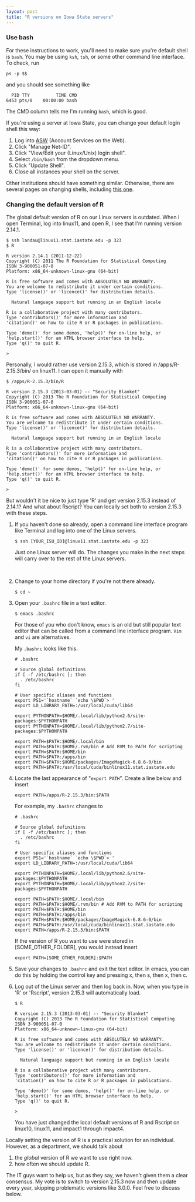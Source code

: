 ```yaml
---
layout: post
title: "R versions on Iowa State servers"
---
```


<h3>Use bash</h3>

<p>For these instructions to work, you'll need to make sure you're default shell is
<code>bash</code>. You may be using <code>ksh</code>, <code>tsh</code>,
or some other command line interface. To check, run</p>

<pre><code>ps -p $$
</code></pre>

<p>and you should see something like</p>

<pre><code>  PID TTY          TIME CMD
6453 pts/0    00:00:00 bash
</code></pre>

<p>The CMD column tells me I'm running <code>bash</code>, which is good.</p>

<p> If you're using a server at Iowa State,
you can change your default login shell this way:</p>

<ol>
<li>Log into <a href="https://asw.iastate.edu">ASW</a> (Account Services on the Web).</li>
<li>Click "Manage Net-ID".</li>
<li>Click "View/Edit your (Linux/Unix) login shell".</li>
<li>Select <code>/bin/bash</code> from the dropdown menu.</li>
<li>Click "Update Shell".</li>
<li>Close all instances your shell on the server.</li>
</ol>

<p>Other institutions should have something similar. Otherwise,
there are several pages on changing shells, including
<a href="http://stackoverflow.com/questions/13046192/changing-default-shell-in-linux">
this one</a>.</p>


<h3>Changing the default version of R</h3>

<p>The global default version of R on our Linux servers is outdated.
When I open Terminal, log into linux11, and open R, I see that I'm
running version 2.14.1.</p>

<pre><code>$ ssh landau@linux11.stat.iastate.edu -p 323
$ R

R version 2.14.1 (2011-12-22)
Copyright (C) 2011 The R Foundation for Statistical Computing
ISBN 3-900051-07-0
Platform: x86_64-unknown-linux-gnu (64-bit)

R is free software and comes with ABSOLUTELY NO WARRANTY.
You are welcome to redistribute it under certain conditions.
Type 'license()' or 'licence()' for distribution details.

  Natural language support but running in an English locale

R is a collaborative project with many contributors.
Type 'contributors()' for more information and
'citation()' on how to cite R or R packages in publications.

Type 'demo()' for some demos, 'help()' for on-line help, or
'help.start()' for an HTML browser interface to help.
Type 'q()' to quit R.

>
</code></pre>

<p>Personally, I would rather use version 2.15.3, which is stored in /apps/R-2.15.3/bin/ on linux11.
I can open it manually with</p>

<pre><code>$ /apps/R-2.15.3/bin/R

R version 2.15.3 (2013-03-01) -- "Security Blanket"
Copyright (C) 2013 The R Foundation for Statistical Computing
ISBN 3-900051-07-0
Platform: x86_64-unknown-linux-gnu (64-bit)

R is free software and comes with ABSOLUTELY NO WARRANTY.
You are welcome to redistribute it under certain conditions.
Type 'license()' or 'licence()' for distribution details.

  Natural language support but running in an English locale

R is a collaborative project with many contributors.
Type 'contributors()' for more information and
'citation()' on how to cite R or R packages in publications.

Type 'demo()' for some demos, 'help()' for on-line help, or
'help.start()' for an HTML browser interface to help.
Type 'q()' to quit R.

>
</code></pre>

<p>But wouldn't it be nice to just type 'R' and get version 2.15.3
instead of 2.14.1? And what about Rscript? You can locally set both to
version 2.15.3 with these steps.</p>

<ol>
<li>

<p>If you haven't done so already, open a command line interface program
like Terminal and log into one of the Linux servers.</p>

<pre><code>$ ssh [YOUR_ISU_ID]@linux11.stat.iastate.edu -p 323
</code></pre>

<p>Just one Linux server will do. The changes you make in the next
steps will carry over to the rest of the Linux servers.</p>

</li><br/>
<li><p>Change to your home directory if you're not there already.</p>
<pre><code>$ cd ~
</code></pre></li>

<li>
<p>Open your <code>.bashrc</code> file in a text editor.</p>

<pre><code>$ emacs .bashrc
</code></pre>

<p>For those of you who don't know, <code>emacs</code> is an old but still
popular text editor that can be called from a command line
interface program. <code>Vim</code> and <code>vi</code> are alternatives.</p>

<p>My <code>.bashrc</code> looks like this.</p>

<pre><code># .bashrc

# Source global definitions
if [ -f /etc/bashrc ]; then
  . /etc/bashrc
fi

# User specific aliases and functions
export PS1='`hostname` `echo \$PWD`> '
export LD_LIBRARY_PATH=:/usr/local/cuda/lib64

export PYTHONPATH=$HOME/.local/lib/python2.6/site-packages:$PYTHONPATH
export PYTHONPATH=$HOME/.local/lib/python2.7/site-packages:$PYTHONPATH

export PATH=$PATH:$HOME/.local/bin
export PATH=$PATH:$HOME/.rvm/bin # Add RVM to PATH for scripting
export PATH=$PATH:$HOME/bin
export PATH=$PATH:/apps/bin
export PATH=$PATH:$HOME/packages/ImageMagick-6.8.6-0/bin
export PATH=$PATH:/usr/local/cuda/binlinux11.stat.iastate.edu
</code></pre>
</li>

<li>
<p>Locate the last appearance of "<code>export PATH</code>". Create a line below and
insert</p>

<pre><code>export PATH=/apps/R-2.15.3/bin:$PATH
</code></pre>

<p>For example, my <code>.bashrc</code> changes to</p>

<pre><code># .bashrc

# Source global definitions
if [ -f /etc/bashrc ]; then
  . /etc/bashrc
fi

# User specific aliases and functions
export PS1='`hostname` `echo \$PWD`> '
export LD_LIBRARY_PATH=:/usr/local/cuda/lib64

export PYTHONPATH=$HOME/.local/lib/python2.6/site-packages:$PYTHONPATH
export PYTHONPATH=$HOME/.local/lib/python2.7/site-packages:$PYTHONPATH

export PATH=$PATH:$HOME/.local/bin
export PATH=$PATH:$HOME/.rvm/bin # Add RVM to PATH for scripting
export PATH=$PATH:$HOME/bin
export PATH=$PATH:/apps/bin
export PATH=$PATH:$HOME/packages/ImageMagick-6.8.6-0/bin
export PATH=$PATH:/usr/local/cuda/binlinux11.stat.iastate.edu
export PATH=/apps/R-2.15.3/bin:$PATH
</code></pre>

<p>If the version of R you want to use were stored in [SOME_OTHER_FOLDER],
you would instead insert</p>

<pre><code>export PATH=[SOME_OTHER_FOLDER]:$PATH
</code></pre>

</li>

<li>
<p>Save your changes to <code>.bashrc</code> and exit the text editor.
In emacs, you can do this by holding the control key and pressing
x, then s, then x, then c.</p>
</li>

<li>
<p>Log out of the Linux server and then log back in. Now, when you type in 'R'
or 'Rscript', version 2.15.3 will automatically load.</p>

<pre><code>$ R

R version 2.15.3 (2013-03-01) -- "Security Blanket"
Copyright (C) 2013 The R Foundation for Statistical Computing
ISBN 3-900051-07-0
Platform: x86_64-unknown-linux-gnu (64-bit)

R is free software and comes with ABSOLUTELY NO WARRANTY.
You are welcome to redistribute it under certain conditions.
Type 'license()' or 'licence()' for distribution details.

  Natural language support but running in an English locale

R is a collaborative project with many contributors.
Type 'contributors()' for more information and
'citation()' on how to cite R or R packages in publications.

Type 'demo()' for some demos, 'help()' for on-line help, or
'help.start()' for an HTML browser interface to help.
Type 'q()' to quit R.

>
</code></pre>

<p>You have just changed the local default versions of R and Rscript
on linux10, linux11, and impact1 through impact4.</p>
</li>
</ol>

<p>Locally setting the version of R is a practical solution for an individual.
However, as a department, we should talk about</p>

<ol>
<li>the <i>global</i> version of R we want to use right now.</li>
<li>how often we should update R.</li>
</ol>

<p>The IT guys want to help us, but as they say, we haven't given
them a clear consensus. My vote is to switch to version 2.15.3 now
and then update every year, skipping problematic versions like
3.0.0. Feel free to discuss below.</p>
